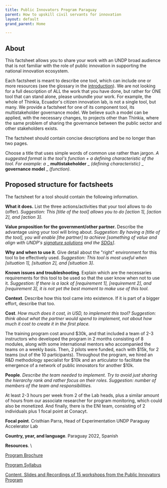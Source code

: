 ```yaml
---
title: Public Innovators Program Paraguay
parent: How to upskill civil servants for innovation
layout: default
grand_parent: Home

---
```


## About

This factsheet allows you to share your work with an UNDP broad audience that is not familiar with the role of public innovation in supporting the national innovation ecosystem.

Each factsheet is meant to describe one tool, which can include one or more resources (see the glossary in the [introduction](https://undp.sharepoint.com/:w:/s/AcceleratorLabsNetwork/Ee4oFmEIgYBLtGR-qVt3LgwBTpxx7GkISAVuXE5YOhpYKg?e=LjfRy4)). We are not looking for a full description of ALL the work that you have done, but rather for ONE tool that can stand alone, please unbundle your work. For example, the whole of Thinkia, Ecuador's citizen innovation lab, is not a single tool, but many. We provide a factsheet for one of its component tool, its multistakeholder governance model. We believe such a model can be applied, with the necessary changes, to projects other than Thinkia, where the same problem of sharing the governance between the public sector and other stakeholders exists.

The factsheet should contain concise descriptions and be no longer than two pages.

Choose a title that uses simple words of common use rather than jargon. _A suggested format is the tool's function + a defining characteristic of the tool. For example: a_ _ **multistakeholder** _ _(defining characteristic)_ _ **governance model** _ _(function)._

## Proposed structure for factsheets

The factsheet for a tool should contain the following information.

**What it does.** List the three actions/activities that your tool allows to do (offer). _Suggestion: This [title of the tool] allows you to do [action 1], [action 2], and [action 3]._

**Value proposition for the government/other partner.** Describe the advantage using your tool will bring about. _Suggestion: By having a [title of the tool], you will enable [the partner] to achieve [something of value and align with UNDP's_ [_signature solutions_](https://www.undp.org/sites/g/files/zskgke326/files/migration/gh/ec896cafde73c2a1c1c2f66c3c3b9312b3ef19593e8ad50ccd0cb8ae621c7303.pdf) _and the_ [_SDGs_](https://sdgs.un.org/goals)_]_.

**Why and when to use it**. Give detail about the "right" environment for this tool to be effectively used. _Suggestion: This tool is most useful when [situation 1], [situation 2], and [situation 3]_.

**Known issues and troubleshooting**. Explain which are the necessaries requirements for this tool to be used so that the user know when not to use it. _Suggestion: If there is a lack of [requirement 1], [requirement 2], and [requirement 3], it is not yet the best moment to make use of this tool._

**Context**. Describe how this tool came into existence. If it is part of a bigger effort, describe that too.

**Cost**. _How much does it cost, in USD, to implement this tool? Suggestion: think about what the partner would spend to implement, not about how much it cost to create it in the first place._

 The training program cost around $30k, and that included a team of 2-3 instructors who developed the program in 2 months consisting of 8 modules, along with some international mentors who accompanied the teams on a weekly basis. Then, 2 pilots were funded, each with $15k, for 2 teams (out of the 10 participants). Throughout the program, we hired an R&D methodology specialist for $10k and an articulator to facilitate the emergence of a network of public innovators for another $10k.

**People**. _Describe the team needed to implement. Try to avoid just sharing the hierarchy rank and rather focus on their roles. Suggestion: number of members of the team and responsibilities._

At least 2-3 hours per week from 2 of the Lab heads, plus a similar amount of hours from our associate researcher for program monitoring, which could also be monetized. And finally, there is the ENI team, consisting of 2 individuals plus 1 focal point at Conacyt.

**Focal point**. Cristhian Parra, Head of Experimentation UNDP Paraguay Accelerator Lab

**Country, year, and language**. Paraguay 2022, Spanish

**Resources**. \

[Program Brochure ](https://drive.google.com/drive/u/1/folders/1tYMYZzm5dSIvAXPwZ1E5mZngW-xrFGRk)

[Program Syllabus](https://drive.google.com/drive/u/1/folders/1tYMYZzm5dSIvAXPwZ1E5mZngW-xrFGRk)

 [Content, Slides and Recordings of 15 workshops from the Public Innovators Program](https://drive.google.com/drive/u/1/folders/1DkX2xO2XDX2U5kWHN-zkU2iufa2cDCvm)